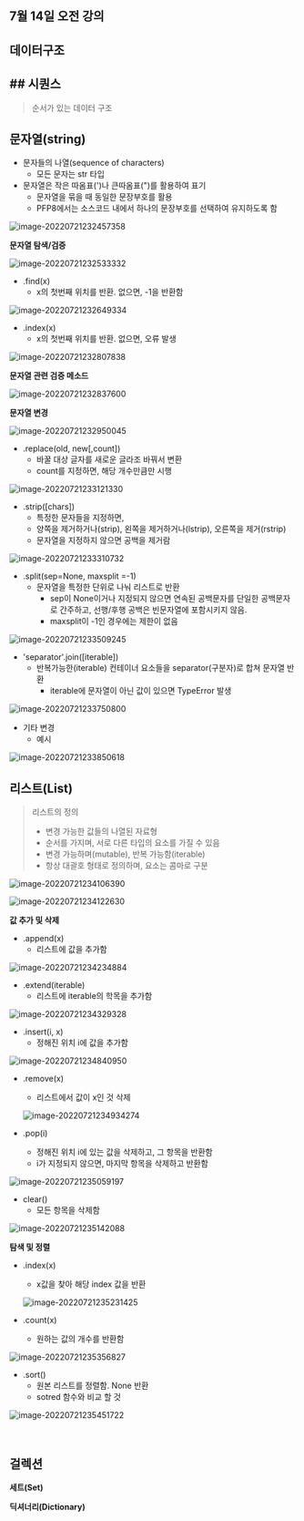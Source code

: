 ## 7월 14일 오전 강의

## 데이터구조
## ## 시퀀스

> 순서가 있는 데이터 구조

## **문자열(string)**

- 문자들의 나열(sequence of characters)
  - 모든 문자는 str 타입
- 문자열은 작은 따옴표(')나 큰따옴표(")를 활용하여 표기
  - 문자열을 묶을 때 동일한 문장부호를 활용
  - PFP8에서는 소스코드 내에서 하나의 문장부호를 선택하여 유지하도록 함


![image-20220721232457358](assets/image-20220721232457358.png)

**문자열 탐색/검증**

![image-20220721232533332](assets/image-20220721232533332.png)

- .find(x)
  - x의 첫번째 위치를 반환. 없으면, -1을 반환함

![image-20220721232649334](assets/image-20220721232649334.png)

- .index(x)
  - x의 첫번째 위치를 반환. 없으면, 오류 발생

![image-20220721232807838](assets/image-20220721232807838.png)



**문자열 관련 검증 메소드**

![image-20220721232837600](assets/image-20220721232837600.png)



**문자열 변경**

![image-20220721232950045](assets/image-20220721232950045.png)

- .replace(old, new[,count])
  - 바꿀 대상 글자를 새로운 글라조 바꿔서 변환
  - count를 지정하면, 해당 개수만큼만 시행

![image-20220721233121330](assets/image-20220721233121330.png)

- .strip([chars])
  - 특정한 문자들을 지정하면,
  - 양쪽을 제거하거나(strip), 왼쪽을 제거하거나(lstrip), 오른쪽을 제거(rstrip)
  - 문자열을 지정하지 않으면 공백을 제거람

![image-20220721233310732](assets/image-20220721233310732.png)

- .split(sep=None, maxsplit =-1)
  - 문자열을 특정한 단위로 나눠 리스트로 반환
    - sep이 None이거나 지정되지 않으면 연속된 공백문자를 단일한 공백문자로 간주하고, 
      선행/후행 공백은 빈문자열에 포함시키지 않음.
    - maxsplit이 -1인 경우에는 제한이 없음

![image-20220721233509245](assets/image-20220721233509245.png)

- 'separator'.join([iterable])
  - 반복가능한(iterable) 컨테이너 요소들을 separator(구분자)로 합쳐 문자열 반환
    - iterable에 문자열이 아닌 값이 있으면 TypeError 발생

![image-20220721233750800](assets/image-20220721233750800.png)

- 기타 변경
  - 예시

![image-20220721233850618](assets/image-20220721233850618.png)



## **리스트(List)**

> 리스트의 정의
>
> - 변경 가능한 값들의 나열된 자료형
> - 순서를 가지며, 서로 다른 타입의 요소를 가질 수 있음
> - 변경 가능하며(mutable), 반복 가능함(iterable)
> - 항상 대괄호 형태로 정의하며, 요소는 콤마로 구분

![image-20220721234106390](assets/image-20220721234106390.png)



![image-20220721234122630](assets/image-20220721234122630.png)

**값 추가 및 삭제**

- .append(x)
  - 리스트에 값을 추가함

![image-20220721234234884](assets/image-20220721234234884.png)

- .extend(iterable)
  - 리스트에 iterable의 학목을 추가함

![image-20220721234329328](assets/image-20220721234329328.png)

- .insert(i, x)
  - 정해진 위치 i에 값을 추가함

![image-20220721234840950](assets/image-20220721234840950.png)



- .remove(x)

  - 리스트에서 값이 x인 것 삭제

  ![image-20220721234934274](assets/image-20220721234934274.png)

- .pop(i)
  - 정해진 위치 i에 있는 값을 삭제하고, 그 항목을 반환함
  - i가 지정되지 않으면, 마지막 항목을 삭제하고 반환함

![image-20220721235059197](assets/image-20220721235059197.png)

- clear()
  - 모든 항목을 삭제함

![image-20220721235142088](assets/image-20220721235142088.png)



**탐색 및 정렬**

- .index(x)

  - x값을 찾아 해당 index 값을 반환

  ![image-20220721235231425](assets/image-20220721235231425.png)

- .count(x)
  - 원하는 값의 개수를 반환함

![image-20220721235356827](assets/image-20220721235356827.png)

- .sort()
  - 원본 리스트를 정렬함. None 반환
  - sotred 함수와 비교 할 것

![image-20220721235451722](assets/image-20220721235451722.png)















​	





## 걸렉션

**세트(Set)**

**딕셔너리(Dictionary)**



